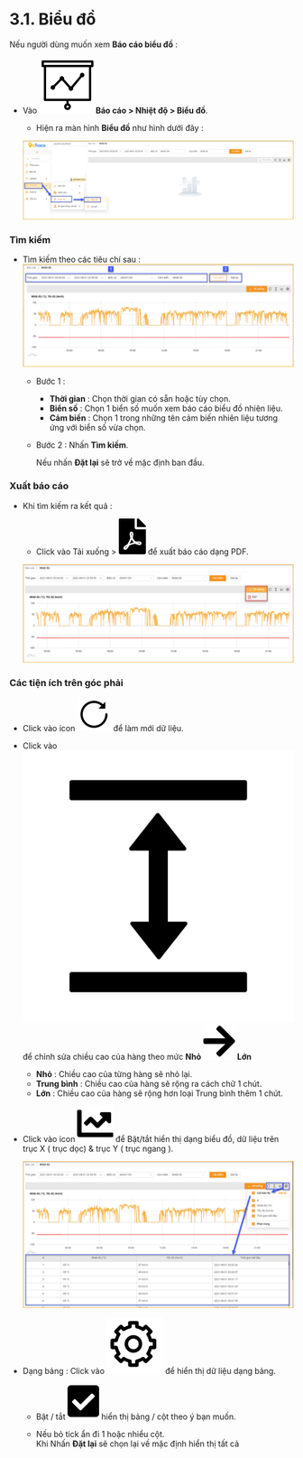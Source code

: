# 3.1. Biểu đồ

Nếu người dùng muốn xem **Báo cáo biểu đồ** : 

* Vào **<span class="icon-left svg-filter-tick">![Ok](/docs/assets/images/web-interface/icon/SVG/dynamic.svg )Báo cáo >  Nhiệt độ > Biểu đồ**.
  
  * Hiện ra màn hình **Biểu đồ** như hình dưới đây :

  <span style="display:block;text-align:left">![Interface Web](/docs/assets/images/web-interface/reports/report-temperature.png)

### Tìm kiếm 
- Tìm kiếm theo các tiêu chí sau :
    <span style="display:block;text-align:left">![Interface Web](/docs/assets/images/web-interface/reports/search-temperature-1.png)

  * Bước 1 : 

    * **Thời gian** : Chọn thời gian có sẵn hoặc tùy chọn.
    * **Biển số** : Chọn 1  biển số muốn xem báo cáo biểu đồ nhiên liệu.
    * **Cảm biến** : Chọn 1 trong những tên cảm biến nhiên liệu tương ứng với biển số vừa chọn.

  * Bước 2 : Nhấn **Tìm kiếm**.
 
    Nếu nhấn **Đặt lại** sẽ trở về mặc định ban đầu.

### Xuất báo cáo

* Khi tìm kiếm ra kết quả :
    - Click vào Tải xuống > <span class="icon-left svg-filter-circlered">![Ok](/docs/assets/images/web-interface/icon/SVG/file-pdf1.svg) để xuất báo cáo dạng PDF.

    <span style="display:block;text-align:left">![Interface Web](/docs/assets/images/web-interface/reports/pdf-temperature.png)

### Các tiện ích trên góc phải

- Click vào icon  <span class="icon-left svg-filter-info">![Ok](/docs/assets/images/web-interface/icon/SVG/icons8-reset.svg) để làm mới dữ liệu.

- Click vào <span class="icon-left svg-filter-info">![Ok](/docs/assets/images/web-interface/icon/SVG/column-height.svg) để chỉnh sửa chiều cao của hàng theo mức **Nhỏ** <span class="icon-left svg-filter-serch">![Ok](/docs/assets/images/web-interface/icon/SVG/arrow-right.svg) **Lớn** 

  - **Nhỏ** : Chiều cao của từng hàng sẽ nhỏ lại.
  - **Trung bình** : Chiều cao của hàng sẽ rộng ra cách chữ 1 chút.
  - **Lớn** : Chiều cao của hàng sẽ rộng hơn loại Trung bình thêm 1 chút.

- Click vào icon <span class="icon-left svg-filter-info">![Ok](/docs/assets/images/web-interface/icon/SVG/chart-line.svg) để Bật/tắt hiển thị dạng biểu đồ, dữ liệu trên trục X ( trục dọc) & trục Y ( trục ngang ).

    <span style="display:block;text-align:left">![Interface Web](/docs/assets/images/web-interface/reports/search-temperature.png)

- Dạng bảng :  Click vào <span class="icon-left ">![Ok](/docs/assets/images/web-interface/icon/SVG/icons8-gear.svg) để hiển thị dữ liệu dạng bảng.

    - Bật / tắt <span class="icon-left svg-filter-tick">![Ok](/docs/assets/images/web-interface/icon/SVG/check-square1.svg) hiển thị bảng / cột theo ý bạn muốn.
    
    - Nếu bỏ tick ẩn đi 1 hoặc nhiểu cột. <br>
    Khi Nhấn **Đặt lại** sẽ chọn lại về mặc định hiển thị tất cả